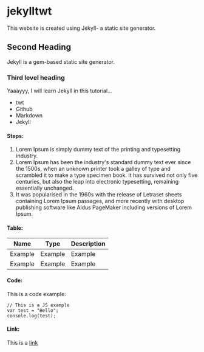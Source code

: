 # jekylltwt

This website is created using Jekyll- a static site generator.

## Second Heading

Jekyll is a gem-based static site generator.

### Third level heading

Yaaayyy, I will learn Jekyll in this tutorial...

- twt
- Github
- Markdown
- Jekyll

#### Steps:
1. Lorem Ipsum is simply dummy text of the printing and typesetting industry. 
2. Lorem Ipsum has been the industry's standard dummy text ever since the 1500s, when an unknown printer took a galley of type and scrambled it to make a type specimen book. It has survived not only five centuries, but also the leap into electronic typesetting, remaining essentially unchanged. 
3. It was popularised in the 1960s with the release of Letraset sheets containing Lorem Ipsum passages, and more recently with desktop publishing software like Aldus PageMaker including versions of Lorem Ipsum.

#### Table:

| Name | Type | Description |
| ------ | ---- | ------- |
|Example|Example|Example|
|Example|Example|Example|

#### Code:

This is a code example:
```
// This is a JS example
var test = "Hello";
console.log(test);
```

#### Link:
This is a [link](https://www.google.com/)
